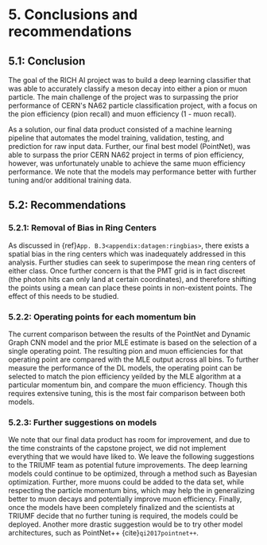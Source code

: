 # 5. Conclusions and recommendations

## 5.1: Conclusion

The goal of the RICH AI project was to build a deep learning classifier that was able to accurately classify a meson decay into either a pion or muon particle.  The main challenge of the project was to surpassing the prior performance of CERN's NA62 particle classification project, with a focus on the pion efficiency (pion recall) and muon efficiency (1 - muon recall).

As a solution, our final data product consisted of a machine learning pipeline that automates the model training, validation, testing, and prediction for raw input data.  Further, our final best model (PointNet), was able to surpass the prior CERN NA62 project in terms of pion efficiency, however, was unfortunately unable to achieve the same muon efficiency performance.  We note that the models may performance better with further tuning and/or additional training data.

## 5.2: Recommendations 

### 5.2.1: Removal of Bias in Ring Centers

As discussed in {ref}`App. B.3<appendix:datagen:ringbias>`, there exists a spatial bias in the ring centers which was inadequately addressed in this analysis. Further studies can seek to superimpose the mean ring centers of either class. Once further concern is that the PMT grid is in fact discreet (the photon hits can only land at certain coordinates), and therefore shifting the points using a mean can place these points in non-existent points. The effect of this needs to be studied. 

### 5.2.2: Operating points for each momentum bin 

The current comparison between the results of the PointNet and Dynamic Graph CNN model and the prior MLE estimate is based on the selection of a single operating point. The resulting pion and muon efficiencies for that operating point are compared with the MLE output across all bins. To further measure the performance of the DL models, the operating point can be selected to match the pion efficiency yeilded by the MLE algorithm at a particular momentum bin, and compare the muon efficiency. Though this requires extensive tuning, this is the most fair comparison between both models.


### 5.2.3: Further suggestions on models

We note that our final data product has room for improvement, and due to the time constraints of the capstone project, we did not implement everything that we would have liked to.  We leave the following suggestions to the TRIUMF team as potential future improvements.  The deep learning models could continue to be optimized, through a method such as Bayesian optimization.  Further, more muons could be added to the data set, while respecting the particle momentum bins, which may help the in generalizing better to muon decays and potentially improve muon efficiency.  Finally, once the models have been completely finalized and the scientists at TRIUMF decide that no further tuning is required, the models could be deployed.  Another more drastic suggestion would be to try other model architectures, such as PointNet++ {cite}`qi2017pointnet++`. 
